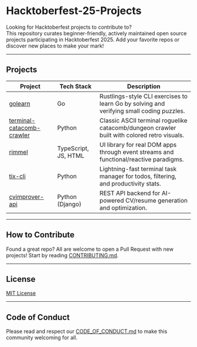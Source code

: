 # Hacktoberfest-25-Projects

Looking for Hacktoberfest projects to contribute to?  
This repository curates beginner-friendly, actively maintained open source projects participating in Hacktoberfest 2025. Add your favorite repos or discover new places to make your mark!

---

## Projects

| Project                                                                                           | Tech Stack         | Description                                                                                 |
|---------------------------------------------------------------------------------------------------|--------------------|---------------------------------------------------------------------------------------------|
| [golearn](https://github.com/zhravan/golearn)                                                     | Go                 | Rustlings-style CLI exercises to learn Go by solving and verifying small coding puzzles.     |
| [terminal-catacomb-crawler](https://github.com/CatacombCrawler/terminal-catacomb-crawler)         | Python             | Classic ASCII terminal roguelike catacomb/dungeon crawler built with colored retro visuals.  |
| [rimmel](https://github.com/reactivehtml/rimmel)                                                  | TypeScript, JS, HTML| UI library for real DOM apps through event streams and functional/reactive paradigms.        |
| [tix-cli](https://github.com/TheDevOpsBlueprint/tix-cli)                                          | Python             | Lightning-fast terminal task manager for todos, filtering, and productivity stats.           |
| [cvimprover-api](https://github.com/CVImprover/cvimprover-api)                                    | Python (Django)    | REST API backend for AI-powered CV/resume generation and optimization.                       |

---

## How to Contribute

Found a great repo? All are welcome to open a Pull Request with new projects! Start by reading [CONTRIBUTING.md](CONTRIBUTING.md).

---

## License

[MIT License](LICENSE)

---

## Code of Conduct

Please read and respect our [CODE_OF_CONDUCT.md](CODE_OF_CONDUCT.md) to make this community welcoming for all.
